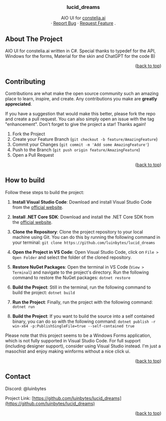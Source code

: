 <a name="readme-top"></a>



<!-- PROJECT LOGO -->
<br />
<div align="center">

<h3 align="center">lucid_dreams</h3>

  <p align="center">
    AIO UI for <a href="https://constelia.ai">constelia.ai</a>
    <br />
    ·
    <a href="https://github.com/luinbytes/lucid_dreams/issues">Report Bug</a>
    ·
    <a href="https://github.com/luinbytes/lucid_dreams/issues">Request Feature</a>
    .
  </p>
</div>



<!-- ABOUT THE PROJECT -->
## About The Project

AIO UI for constelia.ai written in C#.
Special thanks to typedef for the API, Windows for the forms, Material for the skin and ChatGPT for the code B)

<p align="right">(<a href="#readme-top">back to top</a>)</p>



<!-- CONTRIBUTING -->
## Contributing

Contributions are what make the open source community such an amazing place to learn, inspire, and create. Any contributions you make are **greatly appreciated**.

If you have a suggestion that would make this better, please fork the repo and create a pull request. You can also simply open an issue with the tag "enhancement".
Don't forget to give the project a star! Thanks again!

1. Fork the Project
2. Create your Feature Branch (`git checkout -b feature/AmazingFeature`)
3. Commit your Changes (`git commit -m 'Add some AmazingFeature'`)
4. Push to the Branch (`git push origin feature/AmazingFeature`)
5. Open a Pull Request

<p align="right">(<a href="#readme-top">back to top</a>)</p>



<!-- HOW TO BUILD -->
## How to build

Follow these steps to build the project:

1. **Install Visual Studio Code**: Download and install Visual Studio Code from the [official website](https://code.visualstudio.com/).

2. **Install .NET Core SDK**: Download and install the .NET Core SDK from the [official website](https://dotnet.microsoft.com/download).

3. **Clone the Repository**: Clone the project repository to your local machine using Git. You can do this by running the following command in your terminal: `git clone https://github.com/luinbytes/lucid_dreams`

4. **Open the Project in VS Code**: Open Visual Studio Code, click on `File > Open Folder` and select the folder of the cloned repository.

5. **Restore NuGet Packages**: Open the terminal in VS Code (`View > Terminal`) and navigate to the project's directory. Run the following command to restore the NuGet packages: `dotnet restore`

6. **Build the Project**: Still in the terminal, run the following command to build the project: `dotnet build`


7. **Run the Project**: Finally, run the project with the following command: `dotnet run`


8. **Build the Project**: If you want to build the source into a self contained binary, you can do so with the following command: `dotnet publish -r win-x64 -p:PublishSingleFile=true --self-contained true`


Please note that this project seems to be a Windows Forms application, which is not fully supported in Visual Studio Code. For full support (including designer support), consider using Visual Studio instead. I'm just a masochist and enjoy making winforms without a nice click ui.

<p align="right">(<a href="#readme-top">back to top</a>)</p>


<!-- CONTACT -->
## Contact

Discord: @luinbytes

Project Link: [https://github.com/luinbytes/lucid_dreams](https://github.com/luinbytes/lucid_dreams)

<p align="right">(<a href="#readme-top">back to top</a>)</p>



<!-- MARKDOWN LINKS & IMAGES -->
<!-- https://www.markdownguide.org/basic-syntax/#reference-style-links -->
[contributors-shield]: https://img.shields.io/github/contributors/luinbytes/lucid_dreams.svg?style=for-the-badge
[contributors-url]: https://github.com/luinbytes/lucid_dreams/graphs/contributors
[forks-shield]: https://img.shields.io/github/forks/luinbytes/lucid_dreams.svg?style=for-the-badge
[forks-url]: https://github.com/luinbytes/lucid_dreams/network/members
[stars-shield]: https://img.shields.io/github/stars/luinbytes/lucid_dreams.svg?style=for-the-badge
[stars-url]: https://github.com/luinbytes/lucid_dreams/stargazers
[issues-shield]: https://img.shields.io/github/issues/luinbytes/lucid_dreams.svg?style=for-the-badge
[issues-url]: https://github.com/luinbytes/lucid_dreams/issues
[license-shield]: https://img.shields.io/github/license/luinbytes/lucid_dreams.svg?style=for-the-badge
[license-url]: https://github.com/luinbytes/lucid_dreams/blob/master/LICENSE.txt
[linkedin-shield]: https://img.shields.io/badge/-LinkedIn-black.svg?style=for-the-badge&logo=linkedin&colorB=555
[linkedin-url]: https://linkedin.com/in/linkedin_username
[product-screenshot]: images/screenshot.png
[Next.js]: https://img.shields.io/badge/next.js-000000?style=for-the-badge&logo=nextdotjs&logoColor=white
[Next-url]: https://nextjs.org/
[React.js]: https://img.shields.io/badge/React-20232A?style=for-the-badge&logo=react&logoColor=61DAFB
[React-url]: https://reactjs.org/
[Vue.js]: https://img.shields.io/badge/Vue.js-35495E?style=for-the-badge&logo=vuedotjs&logoColor=4FC08D
[Vue-url]: https://vuejs.org/
[Angular.io]: https://img.shields.io/badge/Angular-DD0031?style=for-the-badge&logo=angular&logoColor=white
[Angular-url]: https://angular.io/
[Svelte.dev]: https://img.shields.io/badge/Svelte-4A4A55?style=for-the-badge&logo=svelte&logoColor=FF3E00
[Svelte-url]: https://svelte.dev/
[Laravel.com]: https://img.shields.io/badge/Laravel-FF2D20?style=for-the-badge&logo=laravel&logoColor=white
[Laravel-url]: https://laravel.com
[Bootstrap.com]: https://img.shields.io/badge/Bootstrap-563D7C?style=for-the-badge&logo=bootstrap&logoColor=white
[Bootstrap-url]: https://getbootstrap.com
[JQuery.com]: https://img.shields.io/badge/jQuery-0769AD?style=for-the-badge&logo=jquery&logoColor=white
[JQuery-url]: https://jquery.com 
